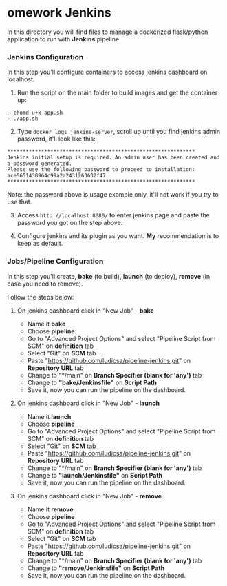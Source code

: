 omework Jenkins
================

In this directory you will find files to manage a dockerized flask/python application to run with **Jenkins** pipeline.

### Jenkins Configuration
In this step you'll configure containers to access jenkins dashboard on localhost.

1. Run the script on the main folder to build images and get the container up: 
```
- chomd u+x app.sh
- ./app.sh
```

2. Type `docker logs jenkins-server`, scroll up until you find jenkins admin password, it'll look like this:
```
*************************************************************
Jenkins initial setup is required. An admin user has been created and a password generated.
Please use the following password to proceed to installation:
ace5651430964c99a2a2431263632f47
*************************************************************
``` 
Note: the password above is usage example only, it'll not work if you try to use that.

3. Access `http://localhost:8080/` to enter jenkins page and paste the password you got on the step above.

4. Configure jenkins and its plugin as you want. **My** recommendation is to keep as default.

### Jobs/Pipeline Configuration
In this step you'll create, **bake** (to build), **launch** (to deploy), **remove** (in case you need to remove).

Follow the steps below:

1. On jenkins dashboard click in "New Job" - **bake**
    - Name it **bake**
    -  Choose **pipeline**
    -  Go to "Advanced Project Options" and select "Pipeline Script from SCM" on **definition** tab
    -  Select "Git" on **SCM** tab
    -  Paste "https://github.com/ludicsa/pipeline-jenkins.git" on **Repository URL** tab
    -  Change to "*/main" on **Branch Specifier (blank for 'any')** tab
    -  Change to **"bake/Jenkinsfile"** on **Script Path** 
    -  Save it, now you can run the pipeline on the dashboard.


2. On jenkins dashboard click in "New Job" - **launch**
    - Name it **launch**
    -  Choose **pipeline**
    -  Go to "Advanced Project Options" and select "Pipeline Script from SCM" on **definition** tab
    -  Select "Git" on **SCM** tab
    -  Paste "https://github.com/ludicsa/pipeline-jenkins.git" on **Repository URL** tab
    -  Change to "*/main" on **Branch Specifier (blank for 'any')** tab
    -  Change to **"launch/Jenkinsfile"** on **Script Path** 
    -  Save it, now you can run the pipeline on the dashboard.

3. On jenkins dashboard click in "New Job" - **remove**
    - Name it **remove**
    -  Choose **pipeline**
    -  Go to "Advanced Project Options" and select "Pipeline Script from SCM" on **definition** tab
    -  Select "Git" on **SCM** tab
    -  Paste "https://github.com/ludicsa/pipeline-jenkins.git" on **Repository URL** tab
    -  Change to "*/main" on **Branch Specifier (blank for 'any')** tab
    -  Change to **"remove/Jenkinsfile"** on **Script Path** 
    -  Save it, now you can run the pipeline on the dashboard.
